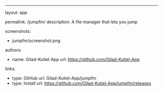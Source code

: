 ---
layout: app

permalink: /jumpfm/
description: A file manager that lets you jump

screenshots:
  - jumpfm/screenshot.png

authors:
  - name: Gilad-Kutiel-App
    url: https://github.com/Gilad-Kutiel-App

links:
  - type: GitHub
    url: Gilad-Kutiel-App/jumpfm
  - type: Install
    url: https://github.com/Gilad-Kutiel-App/jumpfm/releases
